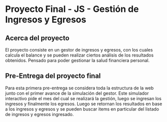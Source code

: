 # Proyecto Final - JS - Gestión de Ingresos y Egresos
## Acerca del proyecto

El proyecto consiste en un gestor de ingresos y egresos, con los cuales calcula el balance y se pueden realizar ciertos análisis de los resultados obtenidos.
Pensado para poder gestionar la salud financiera personal.

## Pre-Entrega del proyecto final

Para esta primera pre-entrega se considera toda la estructura de la web junto con el primer avance de la simulación del gestor.
Este simulador interactivo pide el mes del cual se realizará la gestión, luego se ingresan los ingresos y finalmente los egresos. 
Luego se retornan los resultados en base a los ingresos y egresos y se pueden buscar items en particular del listado de ingresos y egresos ingresado.
